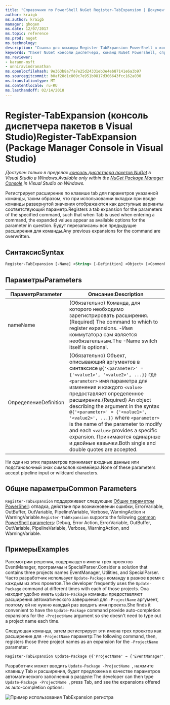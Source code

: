 ```yaml
---
title: "Справочник по PowerShell NuGet Register-TabExpansion | Документы Microsoft"
author: kraigb
ms.author: kraigb
manager: ghogen
ms.date: 12/07/2017
ms.topic: reference
ms.prod: nuget
ms.technology: 
description: "Ссылка для команды Register TabExpansion PowerShell в консоли диспетчера пакетов NuGet в Visual Studio."
keywords: "Пакет NuGet консоли диспетчера, команд NuGet Powershell, справочник по NuGet Powershell, TabExpansion регистра"
ms.reviewer:
- karann-msft
- unniravindranathan
ms.openlocfilehash: 9e363b8a7fa7e25d24331eb3e4eb87141e6a3b97
ms.sourcegitcommit: b0af28d1c809c7e951b0817d306643fcc162a030
ms.translationtype: MT
ms.contentlocale: ru-RU
ms.lasthandoff: 02/14/2018
---
```

# <a name="register-tabexpansion-package-manager-console-in-visual-studio"></a><span data-ttu-id="fd771-104">Register-TabExpansion (консоль диспетчера пакетов в Visual Studio)</span><span class="sxs-lookup"><span data-stu-id="fd771-104">Register-TabExpansion (Package Manager Console in Visual Studio)</span></span>

<span data-ttu-id="fd771-105">*Доступен только в пределах [консоль диспетчера пакетов NuGet](package-manager-console.md) в Visual Studio в Windows.*</span><span class="sxs-lookup"><span data-stu-id="fd771-105">*Available only within the [NuGet Package Manager Console](package-manager-console.md) in Visual Studio on Windows.*</span></span>

<span data-ttu-id="fd771-106">Регистрирует расширение по клавише tab для параметров указанной команды, таким образом, что при использовании вкладки при вводе команды развернутой значения отображаются как доступные варианты соответствующий параметр.</span><span class="sxs-lookup"><span data-stu-id="fd771-106">Registers a tab expansion for the parameters of the specified command, such that when Tab is used when entering a command, the expanded values appear as available options for the parameter in question.</span></span> <span data-ttu-id="fd771-107">Будут перезаписаны все предыдущие расширения для команды.</span><span class="sxs-lookup"><span data-stu-id="fd771-107">Any previous expansions for the command are overwritten.</span></span>

## <a name="syntax"></a><span data-ttu-id="fd771-108">Синтаксис</span><span class="sxs-lookup"><span data-stu-id="fd771-108">Syntax</span></span>

```ps
Register-TabExpansion [-Name] <String> [-Definition] <Object> [<CommonParameters>]
```

## <a name="parameters"></a><span data-ttu-id="fd771-109">Параметры</span><span class="sxs-lookup"><span data-stu-id="fd771-109">Parameters</span></span>

| <span data-ttu-id="fd771-110">Параметр</span><span class="sxs-lookup"><span data-stu-id="fd771-110">Parameter</span></span> | <span data-ttu-id="fd771-111">Описание:</span><span class="sxs-lookup"><span data-stu-id="fd771-111">Description</span></span> |
| --- | --- |
| <span data-ttu-id="fd771-112">name</span><span class="sxs-lookup"><span data-stu-id="fd771-112">Name</span></span> | <span data-ttu-id="fd771-113">(Обязательно) Команда, для которого необходимо зарегистрировать расширения.</span><span class="sxs-lookup"><span data-stu-id="fd771-113">(Required) The command to which to register expansions.</span></span> <span data-ttu-id="fd771-114">-Имя коммутатора сам является необязательным.</span><span class="sxs-lookup"><span data-stu-id="fd771-114">The -Name switch itself is optional.</span></span> |
| <span data-ttu-id="fd771-115">Определение</span><span class="sxs-lookup"><span data-stu-id="fd771-115">Definition</span></span> | <span data-ttu-id="fd771-116">(Обязательно) Объект, описывающий аргументов в синтаксисе `@{'<parameter>' = {'<value1>', '<value2>', ...}}` где `<parameter>` имя параметра для изменения и каждого `<value>` предоставляет определенное расширение.</span><span class="sxs-lookup"><span data-stu-id="fd771-116">(Required) An object describing the argument in the syntax `@{'<parameter>' = {'<value1>', '<value2>', ...}}` where `<parameter>` is the name of the parameter to modify and each `<value>` provides a specific expansion.</span></span> <span data-ttu-id="fd771-117">Принимаются одинарные и двойные кавычки.</span><span class="sxs-lookup"><span data-stu-id="fd771-117">Both single and double quotes are accepted.</span></span> |

<span data-ttu-id="fd771-118">Ни один из этих параметров принимает входные данные или подстановочный знак символов конвейера.</span><span class="sxs-lookup"><span data-stu-id="fd771-118">None of these parameters accept pipeline input or wildcard characters.</span></span>

## <a name="common-parameters"></a><span data-ttu-id="fd771-119">Общие параметры</span><span class="sxs-lookup"><span data-stu-id="fd771-119">Common Parameters</span></span>

<span data-ttu-id="fd771-120">`Register-TabExpansion` поддерживает следующие [Общие параметры PowerShell](http://go.microsoft.com/fwlink/?LinkID=113216): отладка, действие при возникновении ошибки, ErrorVariable, OutBuffer, OutVariable, PipelineVariable, Verbose, WarningAction и WarningVariable.</span><span class="sxs-lookup"><span data-stu-id="fd771-120">`Register-TabExpansion` supports the following [common PowerShell parameters](http://go.microsoft.com/fwlink/?LinkID=113216): Debug, Error Action, ErrorVariable, OutBuffer, OutVariable, PipelineVariable, Verbose, WarningAction, and WarningVariable.</span></span>

## <a name="examples"></a><span data-ttu-id="fd771-121">Примеры</span><span class="sxs-lookup"><span data-stu-id="fd771-121">Examples</span></span>

<span data-ttu-id="fd771-122">Рассмотрим решения, содержащего имена трех проектов EventManager, программы и SpecialParser.</span><span class="sxs-lookup"><span data-stu-id="fd771-122">Consider a solution that contains three projects names EventManager, Utilities, and SpecialParser.</span></span> <span data-ttu-id="fd771-123">Часто разработчик использует `Update-Package` команду в разное время с каждым из этих проектов.</span><span class="sxs-lookup"><span data-stu-id="fd771-123">The developer frequently uses the `Update-Package` command at different times with each of those projects.</span></span> <span data-ttu-id="fd771-124">Она находит удобно иметь `Update-Package` команды предоставляют расширения автоматического завершения для `-ProjectName` аргумент, поэтому ей не нужно каждый раз вводить имя проекта.</span><span class="sxs-lookup"><span data-stu-id="fd771-124">She finds it convenient to have the `Update-Package` command provide auto-completion expansions for the `-ProjectName` argument so she doesn't need to type out a project name each time.</span></span> 

<span data-ttu-id="fd771-125">Следующая команда, затем регистрирует эти имена трех проектов как расширение для `-ProjectName` параметр:</span><span class="sxs-lookup"><span data-stu-id="fd771-125">The following command, then, registers those three project names as an expansion for the `-ProjectName` parameter:</span></span>

```ps
Register-TabExpansion Update-Package @{'ProjectName' = {'EventManager', 'Utilities', 'SpecialParser'}}    
```

<span data-ttu-id="fd771-126">Разработчик может вводить `Update-Package -ProjectName `, нажмите клавишу Tab и расширения, будет предложена в качестве параметров автоматического заполнения в разделе:</span><span class="sxs-lookup"><span data-stu-id="fd771-126">The developer can then type `Update-Package -ProjectName `, press Tab, and see the expansions offered as auto-completion options:</span></span>

![Пример использования TabExpansion регистра](media/Register-TabExpansion-Example.png)
